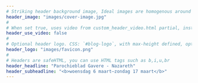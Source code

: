 ```yaml
---
# Striking header background image, Ideal images are homogenous around the centre and contrasting to the text. Non-ideal images can use `title_guard`
header_image: "images/cover-image.jpg"
#
# When set true, uses video from custom_header_video.html partial, instead of header_image
header_use_video: false
#
# Optional header logo. CSS: `#blog-logo`, with max-height defined, optimize to prevent scaling
header_logo: "images/favicon.png"
#
# Headers are safeHTML, you can use HTML tags such as b,i,u,br
header_headline: "Parochieblad Gavere - Nazareth"
header_subheadline: "<b>woensdag 6 maart–zondag 17 maart</b>"
---
```

